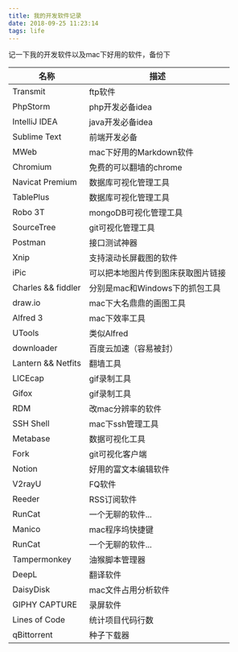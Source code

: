 ```yaml
---
title: 我的开发软件记录
date: 2018-09-25 11:23:14
tags: life
---
```


记一下我的开发软件以及mac下好用的软件，备份下
<!--more-->

| 名称 | 描述 |
| --- | --- |
| Transmit | ftp软件 |
| PhpStorm | php开发必备idea |
| IntelliJ IDEA | java开发必备idea |
| Sublime Text | 前端开发必备 |
| MWeb | mac下好用的Markdown软件 |
| Chromium | 免费的可以翻墙的chrome |
| Navicat Premium | 数据库可视化管理工具 |
| TablePlus | 数据库可视化管理工具 |
| Robo 3T | mongoDB可视化管理工具 |
| SourceTree | git可视化管理工具 |
| Postman | 接口测试神器  |
| Xnip | 支持滚动长屏截图的软件 |
| iPic | 可以把本地图片传到图床获取图片链接 |
| Charles && fiddler | 分别是mac和Windows下的抓包工具 |
| draw.io | mac下大名鼎鼎的画图工具 |
| Alfred 3 | mac下效率工具 |
| UTools | 类似Alfred |
| downloader | 百度云加速（容易被封） |
| Lantern && Netfits | 翻墙工具 |
| LICEcap | gif录制工具 |
| Gifox | gif录制工具 |
| RDM | 改mac分辨率的软件 |
| SSH Shell | mac下ssh管理工具 |
| Metabase | 数据可视化工具 |
| Fork | git可视化客户端 |
| Notion | 好用的富文本编辑软件 |
| V2rayU | FQ软件 |
| Reeder | RSS订阅软件 |
| RunCat | 一个无聊的软件... |
| Manico | mac程序坞快捷键 |
| RunCat | 一个无聊的软件... |
| Tampermonkey | 油猴脚本管理器 |
| DeepL | 翻译软件 |
| DaisyDisk | mac文件占用分析软件 |
| GIPHY CAPTURE | 录屏软件 |
| Lines of Code | 统计项目代码行数 |
| qBittorrent | 种子下载器 |